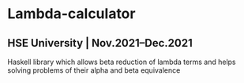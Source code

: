 # Lambda-calculator

## HSE University | Nov.2021–Dec.2021

Haskell library which allows beta reduction of lambda terms and helps solving problems of their alpha and beta equivalence
